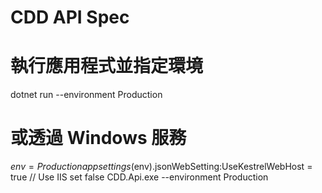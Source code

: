 # CDD API Spec

# 執行應用程式並指定環境
dotnet run --environment Production

# 或透過 Windows 服務
$env = Production
appsettings($env).jsonWebSetting:UseKestrelWebHost = true // Use IIS set false
CDD.Api.exe --environment Production
